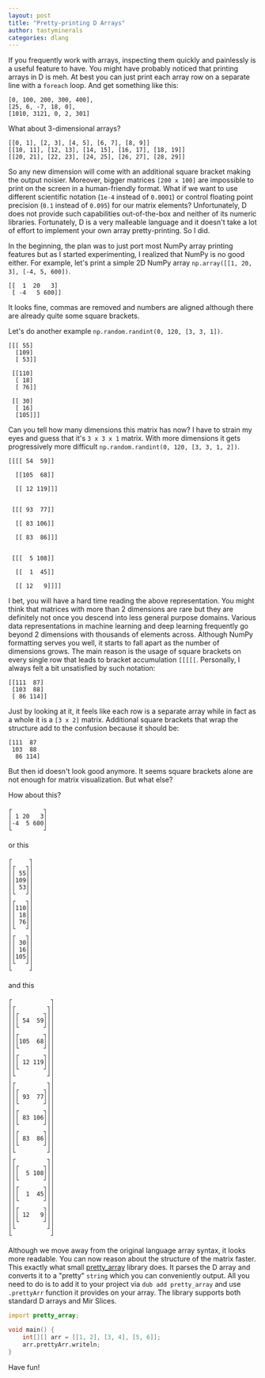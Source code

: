 ```yaml
---
layout: post
title: "Pretty-printing D Arrays"
author: tastyminerals
categories: dlang
---
```


If you frequently work with arrays, inspecting them quickly and painlessly is a useful feature to have.
You might have probably noticed that printing arrays in D is meh.
At best you can just print each array row on a separate line with a ``foreach`` loop.
And get something like this:

    [0, 100, 200, 300, 400],
    [25, 6, -7, 18, 0],
    [1010, 3121, 0, 2, 301]

What about 3-dimensional arrays?

    [[0, 1], [2, 3], [4, 5], [6, 7], [8, 9]]
    [[10, 11], [12, 13], [14, 15], [16, 17], [18, 19]]
    [[20, 21], [22, 23], [24, 25], [26, 27], [28, 29]]

So any new dimension will come with an additional square bracket making the output noisier.
Moreover, bigger matrices `[200 x 100]` are impossible to print on the screen in a human-friendly format.
What if we want to use different scientific notation (`1e-4` instead of `0.0001`) or control floating point precision (`0.1` instead of `0.095`) for our matrix elements?
Unfortunately, D does not provide such capabilities out-of-the-box and neither of its numeric libraries.
Fortunately, D is a very malleable language and it doesn't take a lot of effort to implement your own array pretty-printing.
So I did.

In the beginning, the plan was to just port most NumPy array printing features but as I started experimenting, I realized that NumPy is no good either.
For example, let's print a simple 2D NumPy array `np.array([[1, 20, 3], [-4, 5, 600])`.

    [[  1  20   3]
     [ -4   5 600]]

It looks fine, commas are removed and numbers are aligned although there are already quite some square brackets.

Let's do another example `np.random.randint(0, 120, [3, 3, 1])`.

    [[[ 55]
      [109]
      [ 53]]

     [[110]
      [ 18]
      [ 76]]

     [[ 30]
      [ 16]
      [105]]]

Can you tell how many dimensions this matrix has now?
I have to strain my eyes and guess that it's `3 x 3 x 1` matrix.
With more dimensions it gets progressively more difficult `np.random.randint(0, 120, [3, 3, 1, 2])`.


    [[[[ 54  59]]

      [[105  68]]

      [[ 12 119]]]


     [[[ 93  77]]

      [[ 83 106]]

      [[ 83  86]]]


     [[[  5 108]]

      [[  1  45]]

      [[ 12   9]]]]

I bet, you will have a hard time reading the above representation.
You might think that matrices with more than 2 dimensions are rare but they are definitely not once you descend into less general purpose domains.
Various data representations in machine learning and deep learning frequently go beyond 2 dimensions with thousands of elements across.
Although NumPy formatting serves you well, it starts to fall apart as the number of dimensions grows.
The main reason is the usage of square brackets on every single row that leads to bracket accumulation `[[[[[`.
Personally, I always felt a bit unsatisfied by such notation:

    [[111  87]
     [103  88]
     [ 86 114]]

Just by looking at it, it feels like each row is a separate array while in fact as a whole it is a `[3 x 2]` matrix.
Additional square brackets that wrap the structure add to the confusion because it should be:

    [111  87
     103  88
      86 114]

But then id doesn't look good anymore.
It seems square brackets alone are not enough for matrix visualization.
But what else?

How about this?

    ┌         ┐
    │ 1 20   3│
    │-4  5 600│
    └         ┘

or this

    ┌     ┐
    │┌   ┐│
    ││ 55││
    ││109││
    ││ 53││
    │└   ┘│
    │┌   ┐│
    ││110││
    ││ 18││
    ││ 76││
    │└   ┘│
    │┌   ┐│
    ││ 30││
    ││ 16││
    ││105││
    │└   ┘│
    └     ┘

and this

    ┌           ┐
    │┌         ┐│
    ││┌       ┐││
    │││ 54  59│││
    ││└       ┘││
    ││┌       ┐││
    │││105  68│││
    ││└       ┘││
    ││┌       ┐││
    │││ 12 119│││
    ││└       ┘││
    │└         ┘│
    │┌         ┐│
    ││┌       ┐││
    │││ 93  77│││
    ││└       ┘││
    ││┌       ┐││
    │││ 83 106│││
    ││└       ┘││
    ││┌       ┐││
    │││ 83  86│││
    ││└       ┘││
    │└         ┘│
    │┌         ┐│
    ││┌       ┐││
    │││  5 108│││
    ││└       ┘││
    ││┌       ┐││
    │││  1  45│││
    ││└       ┘││
    ││┌       ┐││
    │││ 12   9│││
    ││└       ┘││
    │└         ┘│
    └           ┘

Although we move away from the original language array syntax, it looks more readable.
You can now reason about the structure of the matrix faster.
This exactly what small [pretty_array](https://code.dlang.org/packages/pretty_array) library does.
It parses the D array and converts it to a "pretty" `string` which you can conveniently output.
All you need to do is to add it to your project via `dub add pretty_array` and use `.prettyArr` function it provides on your array.
The library supports both standard D arrays and Mir Slices.

```d
import pretty_array;

void main() {
    int[][] arr = [[1, 2], [3, 4], [5, 6]];
    arr.prettyArr.writeln;
}
```

Have fun!
